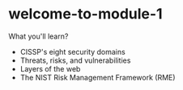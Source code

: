 # welcome-to-module-1

What you'll learn? 

- CISSP's eight security domains
- Threats, risks, and vulnerabilities
- Layers of the web
- The NIST Risk Management Framework (RME)
 